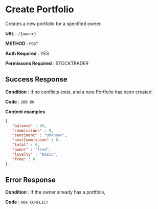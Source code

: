 # Create Portfolio

Creates a new portfolio for a specified owner.

**URL** : `/{owner}`

**METHOD** : `POST`

**Auth Required** : YES

**Permissons Required** : STOCKTRADER

## Success Response

**Condition** : If no conflicts exist, and a new Portfolio has been created.

**Code** : `200 OK`

**Content examples**


```json
{
   "balance" : 50,
   "commissions" : 0,
   "sentiment" : "Unknown",
   "nextCommission" : 0,
   "total" : 0,
   "owner" : "fred",
   "loyalty" : "Basic",
   "free" : 0
}
```

## Error Response

**Condition** : If the owner already has a portfolio, 

**Code** : `409 CONFLICT`